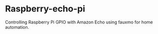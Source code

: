 # Raspberry-echo-pi
Controlling Raspberry Pi GPIO with Amazon Echo using fauxmo for home automation.
